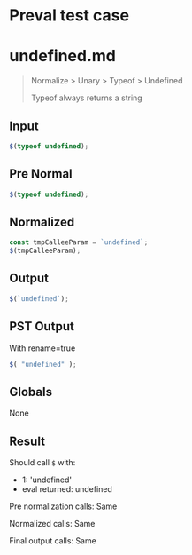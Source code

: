 # Preval test case

# undefined.md

> Normalize > Unary > Typeof > Undefined
>
> Typeof always returns a string

## Input

`````js filename=intro
$(typeof undefined);
`````

## Pre Normal


`````js filename=intro
$(typeof undefined);
`````

## Normalized


`````js filename=intro
const tmpCalleeParam = `undefined`;
$(tmpCalleeParam);
`````

## Output


`````js filename=intro
$(`undefined`);
`````

## PST Output

With rename=true

`````js filename=intro
$( "undefined" );
`````

## Globals

None

## Result

Should call `$` with:
 - 1: 'undefined'
 - eval returned: undefined

Pre normalization calls: Same

Normalized calls: Same

Final output calls: Same
